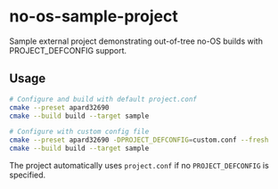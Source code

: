 # no-os-sample-project

Sample external project demonstrating out-of-tree no-OS builds with PROJECT_DEFCONFIG support.

## Usage

```bash
# Configure and build with default project.conf
cmake --preset apard32690
cmake --build build --target sample

# Configure with custom config file
cmake --preset apard32690 -DPROJECT_DEFCONFIG=custom.conf --fresh
cmake --build build --target sample
```

The project automatically uses `project.conf` if no `PROJECT_DEFCONFIG` is specified.